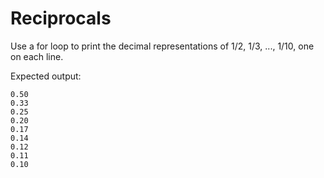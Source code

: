 # Reciprocals 
Use a for loop to print the decimal representations of 1/2, 1/3, ..., 1/10, one on each line.

Expected output:

```
0.50
0.33
0.25
0.20
0.17
0.14
0.12
0.11
0.10
```